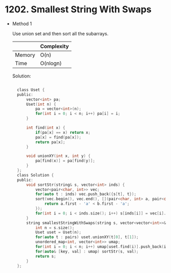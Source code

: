 # 1202. Smallest String With Swaps

- Method 1

  Use union set and then sort all the subarrays.

  |        | Complexity |
  | ------ | ---------- |
  | Memory | O(n)       |
  | Time   | O(nlogn)   |

  Solution:

  ```h

    class Uset {
    public:
        vector<int> pa;
        Uset(int n) {
            pa = vector<int>(n);
            for(int i = 0; i < n; i++) pa[i] = i;
        }

        int find(int x) {
            if(pa[x] == x) return x;
            pa[x] = find(pa[x]);
            return pa[x];
        }

        void unionXY(int x, int y) {
            pa[find(x)] = pa[find(y)];
        }
    };
    class Solution {
    public:
        void sortStr(string& s, vector<int> inds) {
            vector<pair<char, int>> vec;
            for(auto t : inds) vec.push_back({s[t], t});
            sort(vec.begin(), vec.end(), [](pair<char, int> a, pair<char, int> b)->bool {
                return a.first - 'a' < b.first - 'a';
            });
            for(int i = 0; i < inds.size(); i++) s[inds[i]] = vec[i].first;
        }
        string smallestStringWithSwaps(string s, vector<vector<int>>& pairs) {
            int n = s.size();
            Uset uset = Uset(n);
            for(auto t : pairs) uset.unionXY(t[0], t[1]);
            unordered_map<int, vector<int>> umap;
            for(int i = 0; i < n; i++) umap[uset.find(i)].push_back(i);
            for(auto& [key, val] : umap) sortStr(s, val);
            return s;
        }
    };

  ```

<!-- - Method 2

    This is another method.

    | |   Complexity  |
    | ----------- | ----------- |
    |  Memory     | O(n) |
    |      Time       |  O(n) |


    Solution:

    ``` h



    ```

- Additional Knowledge:

    Here are some additional knowledge.



<br> -->
